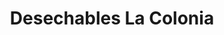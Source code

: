---
title: "Desechables La Colonia"
url: /barrios-unidos/desechables-la-colonia/
shop: tienda rural
---